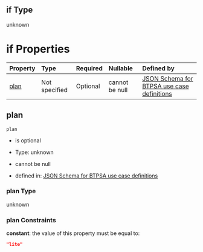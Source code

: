## if Type

unknown

# if Properties

| Property      | Type          | Required | Nullable       | Defined by                                                                                                                                                                                                                                  |
| :------------ | :------------ | :------- | :------------- | :------------------------------------------------------------------------------------------------------------------------------------------------------------------------------------------------------------------------------------------ |
| [plan](#plan) | Not specified | Optional | cannot be null | [JSON Schema for BTPSA use case definitions](btpsa-usecase-properties-services-items-allof-1-then-allof-23-then-allof-1-if-properties-plan.md "undefined#/properties/services/items/allOf/1/then/allOf/23/then/allOf/1/if/properties/plan") |

## plan



`plan`

*   is optional

*   Type: unknown

*   cannot be null

*   defined in: [JSON Schema for BTPSA use case definitions](btpsa-usecase-properties-services-items-allof-1-then-allof-23-then-allof-1-if-properties-plan.md "undefined#/properties/services/items/allOf/1/then/allOf/23/then/allOf/1/if/properties/plan")

### plan Type

unknown

### plan Constraints

**constant**: the value of this property must be equal to:

```json
"lite"
```
